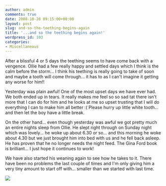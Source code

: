 ```yaml
---
author: admin
comments: true
date: 2008-10-28 09:15:00+00:00
layout: post
slug: and-so-the-teething-begins-again
title: '...and so the teething begins again!'
wordpress_id: 103
categories:
- Miscellaneous
---
```


After a blissful 4 or 5 days the teething seems to have come back with a vengence. Ollie had a few really happy and settled days which I think is the calm before the storm... I think his teething is really going to take of soon and maybe a tooth will come through... it has to as I can't imagine it getting any worse for him!!  
  
Yesterday was plain awful! One of the most upset days we have ever had. We both ended up in tears. It really makes me feel so so sad tat there isn't more that I can do for him and he looks at me so upset trusting that I will do everything I can to make him all better :( Please hurry up little white tooth... and then let the boy have a little break.  
  
On the other hand... even though yesterday was awful we got pretty much an entire nights sleep from Ollie. He slept right through on Sunday night which was lovely... he woke up about 6.30 or so... and this morning he woke about 4.30 but we just brought him into bed with us and he fell back asleep. He has proven that he no longer needs the night feed. The Gina Ford book is brilliant... I just hope it continues to work!  
  
We have also started his weaning again to see how he takes to it. There have been no problems the last couple of times and I'm only giving him a very tiny amount to start off with... smaller than we started with last time.

![](https://blogger.googleusercontent.com/tracker/251139911615938991-8367225191963985549?l=www.outmumbered.com)
